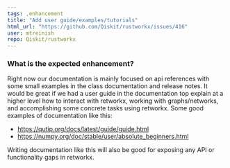 ```yaml
---
tags: ,enhancement
title: "Add user guide/examples/tutorials"
html_url: "https://github.com/Qiskit/rustworkx/issues/416"
user: mtreinish
repo: Qiskit/rustworkx
---
```


<!-- ⚠️ If you do not respect this template, your issue will be closed -->
<!-- ⚠️ Make sure to browse the opened and closed issues to confirm this idea does not exist. -->

### What is the expected enhancement?

Right now our documentation is mainly focused on api references with some small examples in the class documentation and release notes. It would be great if we had a user guide in the documentation top explain at a higher level how to interact with retworkx, working with graphs/networks, and accomplishing some concrete tasks using retworkx. Some good examples of documentation like this:

- https://qutip.org/docs/latest/guide/guide.html
- https://numpy.org/doc/stable/user/absolute_beginners.html

Writing documentation like this will also be good for exposing any API or functionality gaps in retworkx.
